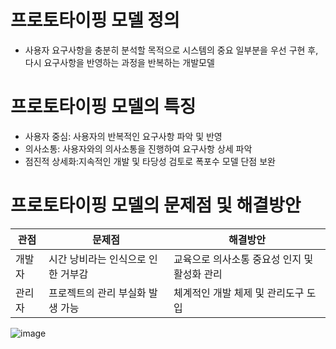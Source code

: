 # 프로토타이핑 모델 정의
* 사용자 요구사항을 충분히 분석할 목적으로 시스템의 중요 일부분을 우선 구현 후, 다시 요구사항을 반영하는 과정을 반복하는 개발모델

# 프로토타이핑 모델의 특징
* 사용자 중심: 사용자의 반복적인 요구사항 파악 및 반영
* 의사소통: 사용자와의 의사소통을 진행하여 요구사항 상세 파악
* 점진적 상세화:지속적인 개발 및 타당성 검토로 폭포수 모델 단점 보완

# 프로토타이핑 모델의 문제점 및 해결방안
|관점|문제점|해결방안|
|--|--|--|
|개발자|시간 낭비라는 인식으로 인한 거부감|교육으로 의사소통 중요성 인지 및 활성화 관리|
|관리자|프로젝트의 관리 부실화 발생 가능|체계적인 개발 체제 및 관리도구 도입|


  ![image](https://github.com/user-attachments/assets/9ca99ddf-4df1-497d-b8da-7e0affb20599)
